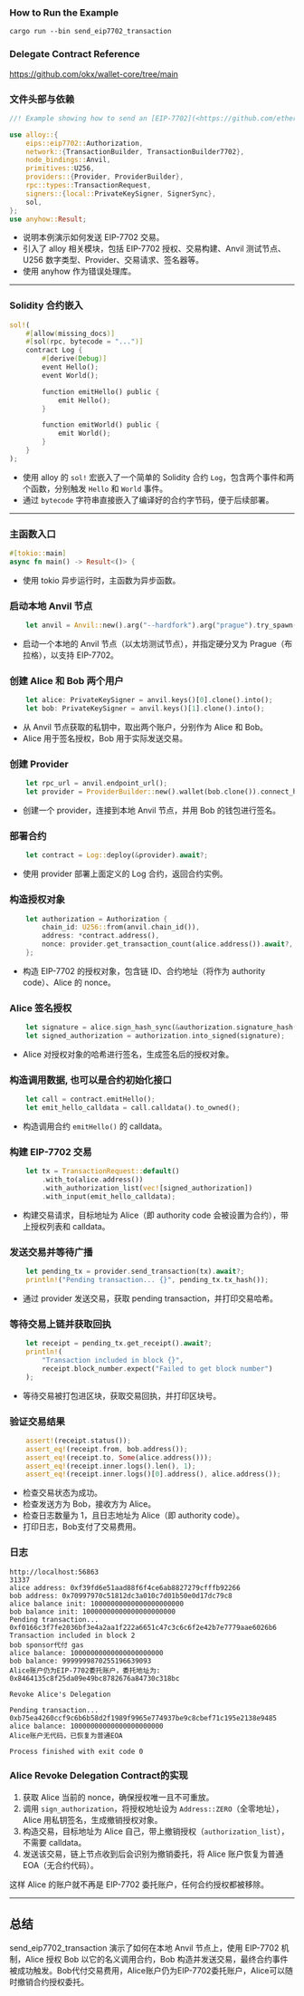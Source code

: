 ### How to Run the Example

```
cargo run --bin send_eip7702_transaction
```

### Delegate Contract Reference

https://github.com/okx/wallet-core/tree/main

### 文件头部与依赖

```rust
//! Example showing how to send an [EIP-7702](<https://github.com/ethereum/EIPs/blob/master/EIPS/eip-7702.md>) transaction.

use alloy::{
    eips::eip7702::Authorization,
    network::{TransactionBuilder, TransactionBuilder7702},
    node_bindings::Anvil,
    primitives::U256,
    providers::{Provider, ProviderBuilder},
    rpc::types::TransactionRequest,
    signers::{local::PrivateKeySigner, SignerSync},
    sol,
};
use anyhow::Result;

```

- 说明本例演示如何发送 EIP-7702 交易。
- 引入了 alloy 相关模块，包括 EIP-7702 授权、交易构建、Anvil 测试节点、U256 数字类型、Provider、交易请求、签名器等。
- 使用 anyhow 作为错误处理库。

---

### Solidity 合约嵌入

```rust
sol!(
    #[allow(missing_docs)]
    #[sol(rpc, bytecode = "...")]
    contract Log {
        #[derive(Debug)]
        event Hello();
        event World();

        function emitHello() public {
            emit Hello();
        }

        function emitWorld() public {
            emit World();
        }
    }
);

```

- 使用 alloy 的 `sol!` 宏嵌入了一个简单的 Solidity 合约 `Log`，包含两个事件和两个函数，分别触发 `Hello` 和 `World` 事件。
- 通过 `bytecode` 字符串直接嵌入了编译好的合约字节码，便于后续部署。

---

### 主函数入口

```rust
#[tokio::main]
async fn main() -> Result<()> {

```

- 使用 tokio 异步运行时，主函数为异步函数。

### 启动本地 Anvil 节点

```rust
    let anvil = Anvil::new().arg("--hardfork").arg("prague").try_spawn()?;

```

- 启动一个本地的 Anvil 节点（以太坊测试节点），并指定硬分叉为 Prague（布拉格），以支持 EIP-7702。

### 创建 Alice 和 Bob 两个用户

```rust
    let alice: PrivateKeySigner = anvil.keys()[0].clone().into();
    let bob: PrivateKeySigner = anvil.keys()[1].clone().into();

```

- 从 Anvil 节点获取的私钥中，取出两个账户，分别作为 Alice 和 Bob。
- Alice 用于签名授权，Bob 用于实际发送交易。

### 创建 Provider

```rust
    let rpc_url = anvil.endpoint_url();
    let provider = ProviderBuilder::new().wallet(bob.clone()).connect_http(rpc_url);

```

- 创建一个 provider，连接到本地 Anvil 节点，并用 Bob 的钱包进行签名。

### 部署合约

```rust
    let contract = Log::deploy(&provider).await?;

```

- 使用 provider 部署上面定义的 Log 合约，返回合约实例。

### 构造授权对象

```rust
    let authorization = Authorization {
        chain_id: U256::from(anvil.chain_id()),
        address: *contract.address(),
        nonce: provider.get_transaction_count(alice.address()).await?,
    };

```

- 构造 EIP-7702 的授权对象，包含链 ID、合约地址（将作为 authority code）、Alice 的 nonce。

### Alice 签名授权

```rust
    let signature = alice.sign_hash_sync(&authorization.signature_hash())?;
    let signed_authorization = authorization.into_signed(signature);

```

- Alice 对授权对象的哈希进行签名，生成签名后的授权对象。

### 构造调用数据, 也可以是合约初始化接口

```rust
    let call = contract.emitHello();
    let emit_hello_calldata = call.calldata().to_owned();

```

- 构造调用合约 `emitHello()` 的 calldata。

### 构建 EIP-7702 交易

```rust
    let tx = TransactionRequest::default()
        .with_to(alice.address())
        .with_authorization_list(vec![signed_authorization])
        .with_input(emit_hello_calldata);

```

- 构建交易请求，目标地址为 Alice（即 authority code 会被设置为合约），带上授权列表和 calldata。

### 发送交易并等待广播

```rust
    let pending_tx = provider.send_transaction(tx).await?;
    println!("Pending transaction... {}", pending_tx.tx_hash());

```

- 通过 provider 发送交易，获取 pending transaction，并打印交易哈希。

### 等待交易上链并获取回执

```rust
    let receipt = pending_tx.get_receipt().await?;
    println!(
        "Transaction included in block {}",
        receipt.block_number.expect("Failed to get block number")
    );

```

- 等待交易被打包进区块，获取交易回执，并打印区块号。

### 验证交易结果

```rust
    assert!(receipt.status());
    assert_eq!(receipt.from, bob.address());
    assert_eq!(receipt.to, Some(alice.address()));
    assert_eq!(receipt.inner.logs().len(), 1);
    assert_eq!(receipt.inner.logs()[0].address(), alice.address());

```

- 检查交易状态为成功。
- 检查发送方为 Bob，接收方为 Alice。
- 检查日志数量为 1，且日志地址为 Alice（即 authority code）。
- 打印日志，Bob支付了交易费用。

### 日志

```
http://localhost:56863
31337
alice address: 0xf39fd6e51aad88f6f4ce6ab8827279cfffb92266
bob address: 0x70997970c51812dc3a010c7d01b50e0d17dc79c8
alice balance init: 10000000000000000000000
bob balance init: 10000000000000000000000
Pending transaction... 0xf0166c3f7fe2036bf3e4a2aa1f222a6651c47c3c6c6f2e42b7e7779aae6026b6
Transaction included in block 2
bob sponsor代付 gas
alice balance: 10000000000000000000000
bob balance: 9999999870255196639093
Alice账户仍为EIP-7702委托账户，委托地址为: 0x8464135c8f25da09e49bc8782676a84730c318bc

Revoke Alice's Delegation

Pending transaction... 0xb75ea4260ccf9c6b6b58d2f1989f9965e774937be9c8cbef71c195e2138e9485
alice balance: 10000000000000000000000
Alice账户无代码，已恢复为普通EOA

Process finished with exit code 0
```

### Alice Revoke Delegation Contract的实现

1. 获取 Alice 当前的 nonce，确保授权唯一且不可重放。
2. 调用 `sign_authorization`，将授权地址设为 `Address::ZERO`（全零地址），Alice 用私钥签名，生成撤销授权对象。
3. 构造交易，目标地址为 Alice 自己，带上撤销授权（`authorization_list`），不需要 calldata。
4. 发送该交易，链上节点收到后会识别为撤销委托，将 Alice 账户恢复为普通 EOA（无合约代码）。

这样 Alice 的账户就不再是 EIP-7702 委托账户，任何合约授权都被移除。

---

## 总结

send_eip7702_transaction 演示了如何在本地 Anvil 节点上，使用 EIP-7702 机制，Alice 授权 Bob 以它的名义调用合约，Bob
构造并发送交易，最终合约事件被成功触发。Bob代付交易费用，Alice账户仍为EIP-7702委托账户，Alice可以随时撤销合约授权委托。